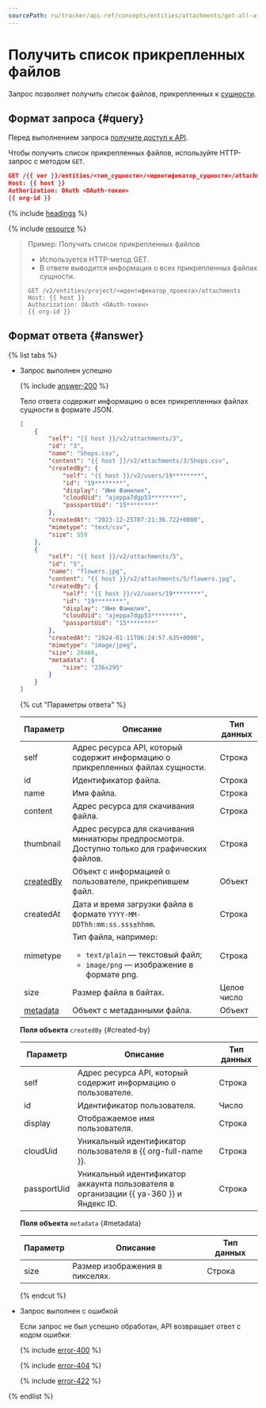 ```yaml
---
sourcePath: ru/tracker/api-ref/concepts/entities/attachments/get-all-attachments.md
---
```

# Получить список прикрепленных файлов

Запрос позволяет получить список файлов, прикрепленных к [сущности](../about-entities.md).

## Формат запроса {#query}

Перед выполнением запроса [получите доступ к API](../../access.md).

Чтобы получить список прикрепленных файлов, используйте HTTP-запрос с методом `GET`.

```json
GET /{{ ver }}/entities/<тип_сущности>/<идентификатор_сущности>/attachments
Host: {{ host }}
Authorization: OAuth <OAuth-токен>
{{ org-id }}
```

{% include [headings](../../../../_includes/tracker/api/headings.md) %}

{% include [resource](../../../../_includes/tracker/api/resource-entity.md) %}

> Пример: Получить список прикрепленных файлов
>
> - Используется HTTP-метод GET.
> - В ответе выводится информация о всех прикрепленных файлах сущности.
>
> ```
> GET /v2/entities/project/<идентификатор_проекта>/attachments
> Host: {{ host }}
> Authorization: OAuth <OAuth-токен>
> {{ org-id }}
> ```

## Формат ответа {#answer}

{% list tabs %}

- Запрос выполнен успешно

  {% include [answer-200](../../../../_includes/tracker/api/answer-200.md) %}

  Тело ответа содержит информацию о всех прикрепленных файлах сущности в формате JSON.

  ```json
  [
      {
          "self": "{{ host }}/v2/attachments/3", 
          "id": "3",
          "name": "Shops.csv", 
          "content": "{{ host }}/v2/attachments/3/Shops.csv",
          "createdBy": {
              "self": "{{ host }}/v2/users/19********",
              "id": "19********",
              "display": "Имя Фамилия",
              "cloudUid": "ajeppa7dgp53********",
              "passportUid": "15********"
          },
          "createdAt": "2023-12-25T07:21:36.722+0000", 
          "mimetype": "text/csv", 
          "size": 559
      }, 
      {
          "self": "{{ host }}/v2/attachments/5", 
          "id": "5", 
          "name": "flowers.jpg", 
          "content": "{{ host }}/v2/attachments/5/flowers.jpg",
          "createdBy": {
              "self": "{{ host }}/v2/users/19********",
              "id": "19********",
              "display": "Имя Фамилия",
              "cloudUid": "ajeppa7dgp53********",
              "passportUid": "15********"
          },
          "createdAt": "2024-01-11T06:24:57.635+0000", 
          "mimetype": "image/jpeg", 
          "size": 20466, 
          "metadata": {
              "size": "236x295"
          }
      }
  ]
  ```

  {% cut "Параметры ответа" %}

  Параметр | Описание | Тип данных
  ----- | ----- | -----
  self | Адрес ресурса API, который содержит информацию о прикрепленных файлах сущности. | Строка
  id | Идентификатор файла. | Строка
  name | Имя файла. | Строка
  content | Адрес ресурса для скачивания файла. | Строка
  thumbnail | Адрес ресурса для скачивания миниатюры предпросмотра. Доступно только для графических файлов. | Строка
  [createdBy](#created-by) | Объект с информацией о пользователе, прикрепившем файл. | Объект
  createdAt | Дата и время загрузки файла в формате `YYYY-MM-DDThh:mm:ss.sss±hhmm`. | Строка
  mimetype | Тип файла, например:<ul><li>`text/plain` — текстовый файл;</li><li>`image/png` — изображение в формате png.</li></ul> | Строка
  size | Размер файла в байтах. | Целое число
  [metadata](#metadata) | Объект с метаданными файла. | Объект

  **Поля объекта** `createdBy` {#created-by}

  Параметр | Описание | Тип данных
  ----- | ----- | -----
  self | Адрес ресурса API, который содержит информацию о пользователе. | Строка
  id | Идентификатор пользователя. | Число
  display | Отображаемое имя пользователя. | Строка
  cloudUid | Уникальный идентификатор пользователя в {{ org-full-name }}. | Строка
  passportUid | Уникальный идентификатор аккаунта пользователя в организации {{ ya-360 }} и Яндекс ID. | Строка

  **Поля объекта** `metadata` {#metadata}

  Параметр | Описание | Тип данных
  ----- | ----- | -----
  size | Размер изображения в пикселях. | Строка

  {% endcut %}

- Запрос выполнен с ошибкой

  Если запрос не был успешно обработан, API возвращает ответ с кодом ошибки:

  {% include [error-400](../../../../_includes/tracker/api/answer-error-400.md) %}
  
  {% include [error-404](../../../../_includes/tracker/api/answer-error-404.md) %}
  
  {% include [error-422](../../../../_includes/tracker/api/answer-error-422.md) %}

{% endlist %}
